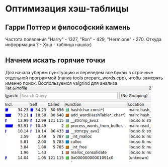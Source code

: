 # Оптимизация хэш-таблицы
## Гарри Поттер и философский камень
Частота появления "Harry" - 1327, "Ron" - 429, "Hermione" - 270. Откуда инфоррмация ? - Хэш - таблица нашла:)
## Начнем искать горячие точки
Для начала уберем пунктуацию и переведем все буквы в строчные отдельной программой (папка tools prepare_words.cpp), чтобы замерять именно поиск. Воспользуемся valgrind для анализа
![Первый замер](callgrind/image1.png)
